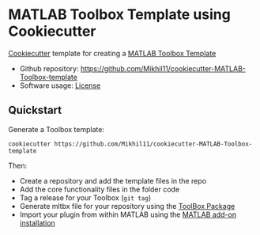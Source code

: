 # MATLAB Toolbox Template using Cookiecutter

[Cookiecutter][1] template for creating a [MATLAB Toolbox Template][2]

* Github repository: https://github.com/Mikhil11/cookiecutter-MATLAB-Toolbox-template
* Software usage: [License][3]

## Quickstart

Generate a Toolbox template:

    cookiecutter https://github.com/Mikhil11/cookiecutter-MATLAB-Toolbox-template

Then:
* Create a repository and add the template files in the repo
* Add the core functionality files in the folder code
* Tag a release for your Toolbox (`git tag`)
* Generate mltbx file for your repository using the [ToolBox Package][5]
* Import your plugin from within MATLAB using the [MATLAB add-on installation][4]

[1]: https://github.com/cookiecutter/cookiecutter
[2]: https://github.com/Mikhil11/cookiecutter-MATLAB-Toolbox-template
[3]: https://github.com/Mikhil11/cookiecutter-MATLAB-Toolbox-template/blob/main/License.txt
[4]: https://in.mathworks.com/help/matlab/ref/matlab.addons.install.html
[5]: https://in.mathworks.com/help/matlab/matlab_prog/create-and-share-custom-matlab-toolboxes.html
